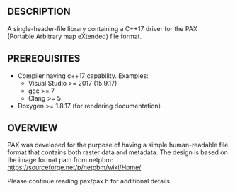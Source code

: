 ## DESCRIPTION
A single-header-file library containing a C++17 driver for the PAX                                               
(Portable Arbitrary map eXtended) file format.

## PREREQUISITES
- Compiler having c++17 capability. Examples:
  - Visual Studio >= 2017 (15.9.17)
  - gcc >= 7
  - Clang >= 5
- Doxygen >= 1.8.17 (for rendering documentation)

## OVERVIEW

PAX was developed for the purpose of having a simple human-readable file format that contains both raster
data and metadata. The design is based on the image format pam from netpbm:
https://sourceforge.net/p/netpbm/wiki/Home/

Please continue reading pax/pax.h for additional details.
